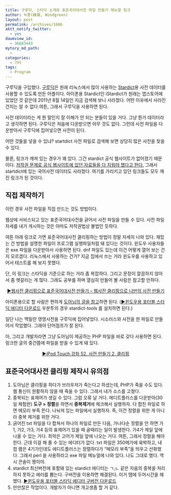 ```yaml
---
title: 구루딕, 스타딕 소개와 표준국어대사전 파일 만들기 매뉴얼 링크
author: 녹풍(綠風, Windgreen)
layout: post
permalink: /archives/1686
aktt_notify_twitter:
  - yes
daumview_id:
  - 36683443
mytory_md_path:
  - 
categories:
  - 기타
tags:
  - Program
---
```

구루딕을 구입했다. [구루딕][1]은 원래 리눅스에서 많이 사용하는 [Stardict][2]용 사전 데이터를 사용할 수 있도록 만든 어플이다. 아이폰용 Stardict인 iStardict가 원래는 앱스토어에 있었던 것 같은데 2011년 8월 14일인 지금 검색해 보니 사라졌다. 어떤 이유에서 사라진 건지는 알 수 없다.여튼, 그래서 구루딕을 사용하면 된다.

사전 데이터라는 게 뭔 말인지 잘 이해가 안 되는 분들이 있을 거다. 그냥 뭔가 데이터라고 생각하면 된다. 구루딕은 처음에 다운받으면 아무 것도 없다. 그런데 사전 파일을 다운받아서 구루딕에 집어넣으면 사전이 된다.

어떤 것들을 넣을 수 있냐? startdict 사전 파일로 검색해 보면 상당히 많은 사전을 찾을 수 있다.

물론, 링크가 깨져 있는 경우가 꽤 있다. 그건 stardict 공식 웹사이트가 없어졌기 때문이다. [저작권 문제로 공식 웹사이트에 있던 자료들을 다 지워야 했다고 한다.][3] 그래서 startdict에 있는 국어사전 데이터도 사라졌다. 여기를 가리키고 있던 링크들도 모두 깨진 링크가 된 것이다.

## 직접 제작하기

이런 경우 사전 파일을 직접 만드는 것도 방법이다.

웹상에 서비스되고 있는 표준국어대사전을 긁어서 사전 파일을 만들 수 있다. 사전 파일 자세를 내가 게시하는 것은 아마도 저작권법상 불법인 듯하다.

여튼 아래 링크로 가면 표준국어대사전 클리핑하는 방법이 정말 자세히 나와 있다. 재밌는 건 방법을 설명한 파일이 프로그램 실행파일처럼 돼 있다는 것이다. 윈도우 사용자들은 exe 파일을 다운받아서 사용하면 된다. dnf 파일도 있는데 이건 어떻게 열어 보는 건지 모르겠다. 리눅스에서 사용하는 건가? 지금 집에서 쓰는 거라 윈도우를 사용하고 있어서 테스트를 해 보지 못했다.

단, 이 링크는 스타딕을 기준으로 하는 거라 좀 복잡하다. 그리고 문장이 깔끔하지 않아서 좀 헷갈리는 게 많다. 그래도 공부를 하며 열심히 만들어 볼 사람은 참고할 만하다.

<p style="text-align: center;">
  <a href="http://kythneyve.tistory.com/8">▶웹사전 클리핑으로 표준국어대사전 만들기 &#8211; 웹사전 클리핑으로 나만의 사전 만들기</a>
</p>

아이폰용으로 할 사람은 편하게 [도아님의 글을 참고][4]하면 된다. ([▶윈도우용 포터블 스타딕 에디터 다운로드][5] 우분투의 경우 stardict-tools 를 설치하면 된다.)

일단 나는 맥밀란 영영사전을 구루딕에 집어넣었다. 시소러스와 사전을 한 파일로 만들어서 작업했다. 그래야 단어점프가 잘 된다.

아, 그리고 개발자라면 그냥 도아님이 제공하는 PHP 파일을 바로 갖다 사용하면 된다. 링크한 글의 중간쯤에 파일을 받을 수 있게 돼 있다.

<p style="text-align: center;">
  <a href="http://offree.net/entry/iPod-Touch-Dictionary-Clipping">▶iPod Touch 강좌 52. 사전 만들기 2. 클리핑</a>
</p>

## 표준국어대사전 클리핑 제작시 유의점

1.  도아님은 클리핑을 하다가 브라우저가 죽는다고 하셨는데, PHP가 죽을 수도 있다. 웹 통신이 원활하지 않을 때 죽을 수 있다. 그래서 내가 소스를 고쳤다.
2.  중복되는 표제어가 생길 수 있다. 그럼 오류 날 거다. 에디트플러스를 다운받아(30일 체험판) **도구 > 정렬**을 하면서 **중복제거**에 체크해서 실행하자. 다 합친 파일로 하면 메모리 부족 뜬다. 나눠져 있는 파일에서 실행하자. 즉, 이건 정렬을 위한 게 아니라 중복 제거를 위한 거다.
3.  긁어진 txt 파일을 다 합쳐서 하나의 파일로 만든 다음, 가나다순 정렬을 안 하면 가1, 가2, 가3, 가4 등의 표제어가 있을 때 골때리는 일이 발생한다. 가4가 제일 앞에 나올 수 있는 거다. 최악은 고어가 제일 앞에 나오는 거다. 여튼, 그래서 정렬을 해야 한다. 근데 이걸 해 줄 수 있는 에디터가 없다. txt 파일은 350메가에 육박하고, 내 컴 램은 4기가인데도 에디트플러스는 정렬하다가 &#8220;메모리 부족&#8221;을 띄우고 산화했다. 그래서 perl 을 사용하라고 exe 파일 메뉴얼에 나와 있다. 나도 그대로 했다. 역시 콘솔이 짱이야.
4.  stardict 최신버전에 포함돼 있는 stardict 에디터는 ㄱ,ㄴ 같은 자음의 중복을 처리하지 못하고 에러를 뿜는다. 구버전을 이용하면 해결된다. 이거 땜에 두어시간을 헤맸다. [▶윈도우용 포터블 스타딕 에디터 구버전 다운로드][5]
5.  만만찮은 작업이다. 개발자가 아니면 개고생좀 할 거 같다.

 [1]: http://itunes.apple.com/kr/app/gurudic/id366192217?mt=8
 [2]: http://code.google.com/p/stardict-3/
 [3]: http://stardict.sourceforge.net/
 [4]: http://offree.net/entry/iPod-Touch-Making-Dictionary
 [5]: https://docs.google.com/leaf?id=0B1y-xjZYE3AqNDcxZTc2MTUtY2ZhYy00NDA5LThlNWMtMDllOGQ3M2FkOTY0&hl=ko